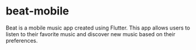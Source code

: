 # beat-mobile
Beat is a mobile music app created using Flutter. This app allows users to listen to their favorite music and discover new music based on their preferences.
